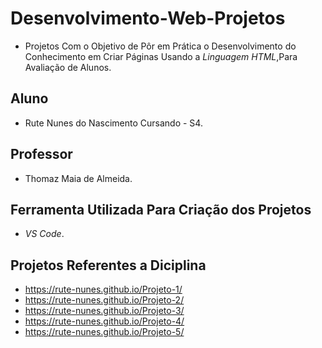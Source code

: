 # Desenvolvimento-Web-Projetos
* Projetos Com o Objetivo de Pôr em Prática o Desenvolvimento do Conhecimento em Criar Páginas Usando a *Linguagem HTML*,Para Avaliação de Alunos.

## Aluno
* Rute Nunes do Nascimento Cursando - S4.

## Professor
* Thomaz Maia de Almeida.

## Ferramenta Utilizada Para Criação dos Projetos
* *VS Code*.

## Projetos Referentes a Diciplina
* <https://rute-nunes.github.io/Projeto-1/>
* <https://rute-nunes.github.io/Projeto-2/>
* <https://rute-nunes.github.io/Projeto-3/>
* <https://rute-nunes.github.io/Projeto-4/>
* <https://rute-nunes.github.io/Projeto-5/>
